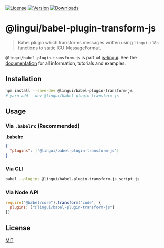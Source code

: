 [![License][Badge-License]][License]
[![Version][Badge-Version]][Package]
[![Downloads][Badge-Downloads]][Package]

# @lingui/babel-plugin-transform-js

> Babel plugin which transforms messages written using `lingui-i18n` functions to static ICU MessageFormat.

`@lingui/babel-plugin-transform-js` is part of [js-lingui][jsLingui]. See the [documentation][Documentation] for all information, tutorials and examples.

## Installation

```sh
npm install --save-dev @lingui/babel-plugin-transform-js
# yarn add --dev @lingui/babel-plugin-transform-js
```

## Usage

### Via `.babelrc` (Recommended)

**.babelrc**

```json
{
  "plugins": ["@lingui/babel-plugin-transform-js"]
}
```

### Via CLI

```sh
babel --plugins @lingui/babel-plugin-transform-js script.js
```

### Via Node API

```js
require("@babel/core").transform("code", {
  plugins: ["@lingui/babel-plugin-transform-js"]
})
```

## License

[MIT][License]

[License]: https://github.com/lingui/js-lingui/blob/master/LICENSE
[jsLingui]: https://github.com/lingui/js-lingui
[Documentation]: https://lingui.github.io/js-lingui/
[Package]: https://www.npmjs.com/package/@lingui/babel-plugin-transform-js
[Badge-Downloads]: https://img.shields.io/npm/dw/@lingui/babel-plugin-transform-js.svg
[Badge-Version]: https://img.shields.io/npm/v/@lingui/babel-plugin-transform-js.svg 
[Badge-License]: https://img.shields.io/npm/l/@lingui/babel-plugin-transform-js.svg
